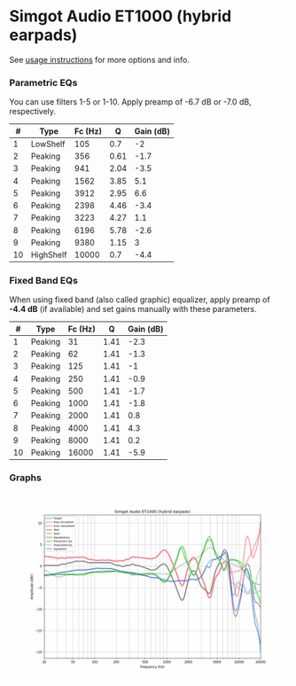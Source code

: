# Simgot Audio ET1000 (hybrid earpads)
See [usage instructions](https://github.com/jaakkopasanen/AutoEq#usage) for more options and info.

### Parametric EQs
You can use filters 1-5 or 1-10. Apply preamp of -6.7 dB or -7.0 dB, respectively.

|   # | Type      |   Fc (Hz) |    Q |   Gain (dB) |
|-----|-----------|-----------|------|-------------|
|   1 | LowShelf  |       105 | 0.7  |        -2   |
|   2 | Peaking   |       356 | 0.61 |        -1.7 |
|   3 | Peaking   |       941 | 2.04 |        -3.5 |
|   4 | Peaking   |      1562 | 3.85 |         5.1 |
|   5 | Peaking   |      3912 | 2.95 |         6.6 |
|   6 | Peaking   |      2398 | 4.46 |        -3.4 |
|   7 | Peaking   |      3223 | 4.27 |         1.1 |
|   8 | Peaking   |      6196 | 5.78 |        -2.6 |
|   9 | Peaking   |      9380 | 1.15 |         3   |
|  10 | HighShelf |     10000 | 0.7  |        -4.4 |

### Fixed Band EQs
When using fixed band (also called graphic) equalizer, apply preamp of **-4.4 dB** (if available) and set gains manually with these parameters.

|   # | Type    |   Fc (Hz) |    Q |   Gain (dB) |
|-----|---------|-----------|------|-------------|
|   1 | Peaking |        31 | 1.41 |        -2.3 |
|   2 | Peaking |        62 | 1.41 |        -1.3 |
|   3 | Peaking |       125 | 1.41 |        -1   |
|   4 | Peaking |       250 | 1.41 |        -0.9 |
|   5 | Peaking |       500 | 1.41 |        -1.7 |
|   6 | Peaking |      1000 | 1.41 |        -1.8 |
|   7 | Peaking |      2000 | 1.41 |         0.8 |
|   8 | Peaking |      4000 | 1.41 |         4.3 |
|   9 | Peaking |      8000 | 1.41 |         0.2 |
|  10 | Peaking |     16000 | 1.41 |        -5.9 |

### Graphs
![](./Simgot%20Audio%20ET1000%20(hybrid%20earpads).png)

